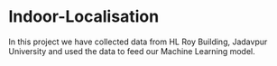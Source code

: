 # Indoor-Localisation
In this project we have collected data from HL Roy Building, Jadavpur University and used the data to feed our Machine Learning model. 
